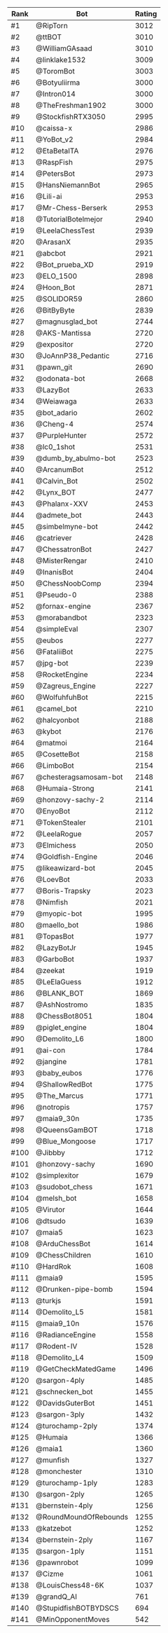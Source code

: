 Rank|Bot|Rating
---|---|---
#1|@RipTorn|3012
#2|@ttBOT|3010
#3|@WilliamGAsaad|3010
#4|@linklake1532|3009
#5|@ToromBot|3003
#6|@Botyuliirma|3000
#7|@Intron014|3000
#8|@TheFreshman1902|3000
#9|@StockfishRTX3050|2995
#10|@caissa-x|2986
#11|@YoBot_v2|2984
#12|@EtaBetaITA|2976
#13|@RaspFish|2975
#14|@PetersBot|2973
#15|@HansNiemannBot|2965
#16|@Lili-ai|2953
#17|@Mr-Chess-Berserk|2953
#18|@TutorialBotelmejor|2940
#19|@LeelaChessTest|2939
#20|@ArasanX|2935
#21|@abcbot|2921
#22|@Bot_prueba_XD|2919
#23|@ELO_1500|2898
#24|@Hoon_Bot|2871
#25|@SOLIDOR59|2860
#26|@BitByByte|2839
#27|@magnusglad_bot|2744
#28|@AKS-Mantissa|2720
#29|@expositor|2720
#30|@JoAnnP38_Pedantic|2716
#31|@pawn_git|2690
#32|@odonata-bot|2668
#33|@LazyBot|2633
#34|@Weiawaga|2633
#35|@bot_adario|2602
#36|@Cheng-4|2574
#37|@PurpleHunter|2572
#38|@lc0_1shot|2531
#39|@dumb_by_abulmo-bot|2523
#40|@ArcanumBot|2512
#41|@Calvin_Bot|2502
#42|@Lynx_BOT|2477
#43|@Phalanx-XXV|2453
#44|@admete_bot|2443
#45|@simbelmyne-bot|2442
#46|@catriever|2428
#47|@ChessatronBot|2427
#48|@MisterRengar|2410
#49|@InanisBot|2404
#50|@ChessNoobComp|2394
#51|@Pseudo-0|2388
#52|@fornax-engine|2367
#53|@morabandbot|2323
#54|@simpleEval|2307
#55|@eubos|2277
#56|@FataliiBot|2275
#57|@jpg-bot|2239
#58|@RocketEngine|2234
#59|@Zagreus_Engine|2227
#60|@WolfuhfuhBot|2215
#61|@camel_bot|2210
#62|@halcyonbot|2188
#63|@kybot|2176
#64|@matmoi|2164
#65|@CosetteBot|2158
#66|@LimboBot|2154
#67|@chesteragsamosam-bot|2148
#68|@Humaia-Strong|2141
#69|@honzovy-sachy-2|2114
#70|@EnyoBot|2112
#71|@TokenStealer|2101
#72|@LeelaRogue|2057
#73|@Elmichess|2050
#74|@Goldfish-Engine|2046
#75|@likeawizard-bot|2045
#76|@LoevBot|2033
#77|@Boris-Trapsky|2023
#78|@Nimfish|2021
#79|@myopic-bot|1995
#80|@maello_bot|1986
#81|@TopasBot|1977
#82|@LazyBotJr|1945
#83|@GarboBot|1937
#84|@zeekat|1919
#85|@LeElaGuess|1912
#86|@BLANK_BOT|1869
#87|@AshNostromo|1835
#88|@ChessBot8051|1804
#89|@piglet_engine|1804
#90|@Demolito_L6|1800
#91|@ai-con|1784
#92|@jangine|1781
#93|@baby_eubos|1776
#94|@ShallowRedBot|1775
#95|@The_Marcus|1771
#96|@notropis|1757
#97|@maia9_30n|1735
#98|@QueensGamBOT|1718
#99|@Blue_Mongoose|1717
#100|@Jibbby|1712
#101|@honzovy-sachy|1690
#102|@simplexitor|1679
#103|@sudobot_chess|1671
#104|@melsh_bot|1658
#105|@Virutor|1644
#106|@dtsudo|1639
#107|@maia5|1623
#108|@ArduChessBot|1614
#109|@ChessChildren|1610
#110|@HardRok|1608
#111|@maia9|1595
#112|@Drunken-pipe-bomb|1594
#113|@turkjs|1591
#114|@Demolito_L5|1581
#115|@maia9_10n|1576
#116|@RadianceEngine|1558
#117|@Rodent-IV|1528
#118|@Demolito_L4|1509
#119|@GetCheckMatedGame|1496
#120|@sargon-4ply|1485
#121|@schnecken_bot|1455
#122|@DavidsGuterBot|1451
#123|@sargon-3ply|1432
#124|@turochamp-2ply|1374
#125|@Humaia|1366
#126|@maia1|1360
#127|@munfish|1327
#128|@monchester|1310
#129|@turochamp-1ply|1283
#130|@sargon-2ply|1265
#131|@bernstein-4ply|1256
#132|@RoundMoundOfRebounds|1255
#133|@katzebot|1252
#134|@bernstein-2ply|1167
#135|@sargon-1ply|1151
#136|@pawnrobot|1099
#137|@Cizme|1061
#138|@LouisChess48-6K|1037
#139|@grandQ_AI|761
#140|@StupidfishBOTBYDSCS|694
#141|@MinOpponentMoves|542
